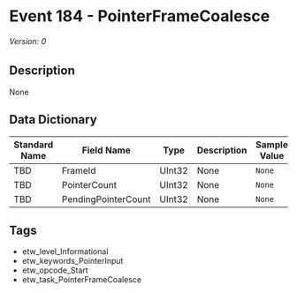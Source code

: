 # Event 184 - PointerFrameCoalesce
###### Version: 0

## Description
None

## Data Dictionary
|Standard Name|Field Name|Type|Description|Sample Value|
|---|---|---|---|---|
|TBD|FrameId|UInt32|None|`None`|
|TBD|PointerCount|UInt32|None|`None`|
|TBD|PendingPointerCount|UInt32|None|`None`|

## Tags
* etw_level_Informational
* etw_keywords_PointerInput
* etw_opcode_Start
* etw_task_PointerFrameCoalesce